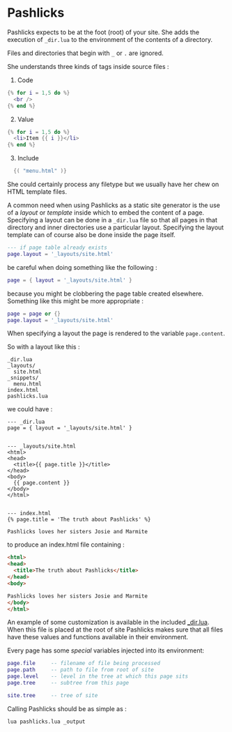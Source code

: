 Pashlicks
=========

Pashlicks expects to be at the foot (root) of your site. She adds 
the execution of `_dir.lua` to the environment of the contents of
a directory.

Files and directories that begin with `_` or `.` are ignored.

She understands three kinds of tags inside source files :

1. Code
``` lua
{% for i = 1,5 do %}
  <br />
{% end %}
```

2. Value
``` lua
{% for i = 1,5 do %}
  <li>Item {{ i }}</li>
{% end %}
```

3. Include
``` lua
  {( "menu.html" )}
```

She could certainly process any filetype but we usually have her 
chew on HTML template files.

A common need when using Pashlicks as a static site generator 
is the use of a _layout_ or _template_ inside which to embed the 
content of a page. Specifying a layout can be done in a `_dir.lua`
file so that all pages in that directory and inner directories use
a particular layout. Specifying the layout template can of course 
also be done inside the page itself.

```lua
--- if page table already exists
page.layout = '_layouts/site.html'
```
be careful when doing something like the following :
```lua
page = { layout = '_layouts/site.html' }
```
because you might be clobbering the page table created elsewhere.
Something like this might be more appropriate :
```lua
page = page or {}
page.layout = '_layouts/site.html'
```

When specifying a layout the page is rendered to the variable `page.content`.

So with a layout like this :

```
_dir.lua
_layouts/
  site.html
_snippets/
  menu.html
index.html
pashlicks.lua
```

we could have :
```
--- _dir.lua
page = { layout = '_layouts/site.html' }


--- _layouts/site.html
<html>
<head>
  <title>{{ page.title }}</title>
</head>
<body>
  {{ page.content }}
</body>
</html>


--- index.html
{% page.title = 'The truth about Pashlicks' %}

Pashlicks loves her sisters Josie and Marmite
```

to produce an index.html file containing :
```html
<html>
<head>
  <title>The truth about Pashlicks</title>
</head>
<body>

Pashlicks loves her sisters Josie and Marmite
</body>
</html>

```

An example of some customization is available in the included 
[_dir.lua](https://github.com/cdrubin/pashlicks/blob/master/_dir.lua). 
When this file is placed at the root of site Pashlicks makes sure that
all files have these values and functions available in their environment.

Every page has some *special* variables injected into its environment:

```lua
page.file     -- filename of file being processed
page.path     -- path to file from root of site
page.level    -- level in the tree at which this page sits
page.tree     -- subtree from this page    

site.tree     -- tree of site
```

Calling Pashlicks should be as simple as :

``` bash
lua pashlicks.lua _output
```
